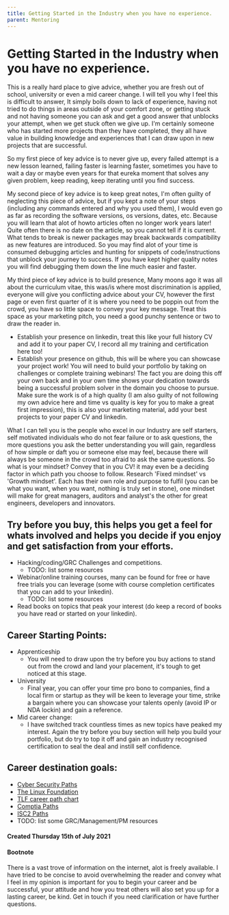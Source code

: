 ```yaml
---
title: Getting Started in the Industry when you have no experience.
parent: Mentoring
---
```


# Getting Started in the Industry when you have no experience.

This is a really hard place to give advice, whether you are fresh out of school, university or even a mid career change. I will tell you why I feel this is difficult to answer, It simply boils down to lack of experience, having not tried to do things in areas outside of your comfort zone, or getting stuck and not having someone you can ask and get a good answer that unblocks your attempt, when we get stuck often we give up. I'm certainly someone who has started more projects than they have completed, they all have value in building knowledge and experiences that I can draw upon in new projects that are successful.

So my first piece of key advice is to never give up, every failed attempt is a new lesson learned, failing faster is learning faster, sometimes you have to wait a day or maybe even years for that eureka moment that solves any given problem, keep reading, keep iterating until you find success. 

My second piece of key advice is to keep great notes, I'm often guilty of neglecting this piece of advice, but if you kept a note of your steps (including any commands entered and why you used them), I would even go as far as recording the software versions, os versions, dates, etc. Because you will learn that alot of howto articles often no longer work years later! Quite often there is no date on the article, so you cannot tell if it is current. What tends to break is newer packages may break backwards compatibility as new features are introduced. So you may find alot of your time is consumed debugging articles and hunting for snippets of code/instructions that unblock your journey to success. If you have kept higher quality notes you will find debugging them down the line much easier and faster.

My third piece of key advice is to build presence, Many moons ago it was all about the curriculum vitae, this was/is where most discrimination is applied, everyone will give you conflicting advice about your CV, however the first page or even first quarter of it is where you need to be poppin out from the crowd, you have so little space to convey your key message. Treat this space as your marketing pitch, you need a good punchy sentence or two to draw the reader in.
- Establish your presence on linkedin, treat this like your full history CV and add it to your paper CV, I record all my training and certification here too!
- Establish your presence on github, this will be where you can showcase your project work! You will need to build your portfolio by taking on challenges or complete training webinars! The fact you are doing this off your own back and in your own time shows your dedication towards being a successful problem solver in the domain you choose to pursue. Make sure the work is of a high quality (I am also guilty of not following my own advice here and time vs quality is key for you to make a great first impression), this is also your marketing material, add your best projects to your paper CV and linkedin.

What I can tell you is the people who excel in our Industry are self starters, self motivated individuals who do not fear failure or to ask questions, the more questions you ask the better understanding you will gain, regardless of how simple or daft you or someone else may feel, because there will always be someone in the crowd too afraid to ask the same questions. So what is your mindset? Convey that in you CV! it may even be a deciding factor in which path you choose to follow. Research 'Fixed mindset' vs 'Growth mindset'. Each has their own role and purpose to fulfil (you can be what you want, when you want, nothing is truly set in stone), one mindset will make for great managers, auditors and analyst's the other for great engineers, developers and innovators.

## Try before you buy, this helps you get a feel for whats involved and helps you decide if you enjoy and get satisfaction from your efforts.
- Hacking/coding/GRC Challenges and competitions.
  - TODO: list some resources
- Webinar/online training courses, many can be found for free or have free trials you can leverage (some with course completion certificates that you can add to your linkedin).
  - TODO: list some resources
- Read books on topics that peak your interest (do keep a record of books you have read or started on your linkedin).

## Career Starting Points:
- Apprenticeship
  - You will need to draw upon the try before you buy actions to stand out from the crowd and land your placement, it's tough to get noticed at this stage.
- University
  - Final year, you can offer your time pro bono to companies, find a local firm or startup as they will be keen to leverage your time, strike a bargain where you can showcase your talents openly (avoid IP or NDA lockin) and gain a reference. 
- Mid career change:
  - I have switched track countless times as new topics have peaked my interest. Again the try before you buy section will help you build your portfolio, but do try to top it off and gain an industry recognised certification to seal the deal and instill self confidence.

## Career destination goals:
- [Cyber Security Paths](https://www.crest-approved.org/professional-qualifications/crest-exams/index.html)
- [The Linux Foundation](https://training.linuxfoundation.org/announcements/charting-the-path-to-a-successful-it-career/)
- [TLF career path chart](https://training.linuxfoundation.org/wp-content/uploads/2021/04/LF_Training_CareerRoadmap_Full_FINAL.pdf)
- [Comptia Paths](https://www.comptia.org/content/it-careers-path-roadmap)
- [ISC2 Paths](https://www.isc2.org/Certifications/Associate)
- TODO: list some GRC/Management/PM resources

#### Created Thursday 15th of July 2021

#### Bootnote
There is a vast trove of information on the internet, alot is freely available. I have tried to be concise to avoid overwhelming the reader and convey what I feel in my opinion is important for you to begin your career and be successful, your attitude and how you treat others will also set you up for a lasting career, be kind. Get in touch if you need clarification or have further questions.
